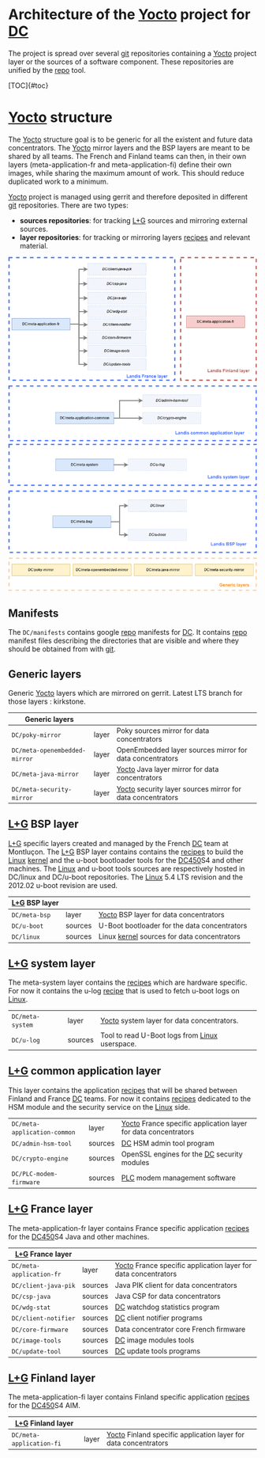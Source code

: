 # Architecture of the [Yocto] project for [DC]

The project is spread over several [git] repositories containing a [Yocto] project layer or the sources of a software component.
These repositories are unified by the [repo] tool.

[TOC]{#toc}

# [Yocto] structure
The [Yocto] structure goal is to be generic for all the existent and future data concentrators.
The [Yocto] mirror layers and the BSP layers are meant to be shared by all teams.
The French and Finland teams can then, in their own layers (meta-application-fr and meta-application-fi) define their own images, while sharing the maximum amount of work.
This should reduce duplicated work to a minimum.

[Yocto] project is managed using gerrit and therefore deposited in different [git] repositories.
There are two types:
* **sources repositories**: for tracking [L+G] sources and mirroring external sources.
* **layer repositories**: for tracking or mirroring layers [recipes] and relevant material.

![](/images/YoctoStructure.png)

## Manifests
The `DC/manifests` contains google [repo] manifests for [DC].
It contains [repo] manifest files describing the directories that are visible and where they should be obtained from with [git].

## Generic layers
Generic [Yocto] layers which are mirrored on gerrit.
Latest LTS branch for those layers : kirkstone.

| Generic layers               |         |                                                                   |
|------------------------------|---------|-------------------------------------------------------------------|
| `DC/poky-mirror`             | layer   |Poky sources mirror for data concentrators                         |
| `DC/meta-openembedded-mirror`| layer   | OpenEmbedded layer sources mirror for data concentrators          |
| `DC/meta-java-mirror`        | layer   | [Yocto] Java layer mirror for data concentrators                  |
| `DC/meta-security-mirror`    | layer   | [Yocto] security layer sources mirror for data concentrators      |

## [L+G] BSP layer
[L+G] specific layers created and managed by the French [DC] team at Montluçon.
The [L+G] BSP layer contains contains the [recipes] to build the [Linux] [kernel] and the u-boot bootloader tools for the [DC450]S4 and other machines.
The [Linux] and u-boot tools sources are respectively hosted in DC/linux and DC/u-boot repositories.
The [Linux] 5.4 LTS revision and the 2012.02 u-boot revision are used.

| [L+G] BSP layer              |         |                                                                   |
|------------------------------|---------|-------------------------------------------------------------------|
| `DC/meta-bsp`                | layer   | [Yocto] BSP layer for data concentrators                          |
| `DC/u-boot`                  | sources | U-Boot bootloader for the data concentrators                      |
| `DC/linux`                   | sources | Linux [kernel] sources for data concentrators                     |

## [L+G] system layer
The meta-system layer contains the [recipes] which are hardware specific.
For now it contains the u-log [recipe] that is used to fetch u-boot logs on [Linux].

|                              |         |                                                                   |
|------------------------------|---------|-------------------------------------------------------------------|
| `DC/meta-system`             | layer   | [Yocto] system layer for data concentrators.                      |
| `DC/u-log`                   | sources | Tool to read U-Boot logs from [Linux] userspace.                  |

## [L+G] common application layer
This layer contains the application [recipes] that will be shared between Finland and France [DC] teams.
For now it contains [recipes] dedicated to the HSM module and the security service on the [Linux] side.

|                              |         |                                                                   |
|------------------------------|---------|-------------------------------------------------------------------|
| `DC/meta-application-common` | layer   | [Yocto] France specific application layer for data concentrators  |
| `DC/admin-hsm-tool`          | sources | [DC] HSM admin tool program                                       |
| `DC/crypto-engine`           | sources | OpenSSL engines for the [DC] security modules                     |
| `DC/PLC-modem-firmware`      | sources | [PLC] modem management software                                   |

## [L+G] France layer
The meta-application-fr layer contains France specific application [recipes] for the [DC450]S4 Java and other machines.

| [L+G] France layer           |         |                                                                   |
|------------------------------|---------|-------------------------------------------------------------------|
| `DC/meta-application-fr`     | layer   | [Yocto] France specific application layer for data concentrators  |
| `DC/client-java-pik`         | sources | Java PIK client for data concentrators                            |
| `DC/csp-java`                | sources | Java CSP for data concentrators                                   |
| `DC/wdg-stat`                | sources | [DC] watchdog statistics program                                  |
| `DC/client-notifier`         | sources | [DC] client notifier programs                                     |
| `DC/core-firmware`           | sources | Data concentrator core French firmware                            |
| `DC/image-tools`             | sources | [DC] image modules tools                                          |
| `DC/update-tool`             | sources | [DC] update tools programs                                        |

## [L+G] Finland layer
The meta-application-fi layer contains Finland specific application [recipes] for the [DC450]S4 AIM.

| [L+G] Finland layer          |         |                                                                   |
|------------------------------|---------|-------------------------------------------------------------------|
| `DC/meta-application-fi`     | layer   | [Yocto] Finland specific application layer for data concentrators |


[DC]: /glossary.md#dc
[DC450]: /glossary.md#dc450
[git]: /glossary.md#git
[kernel]: /glossary.md#kernel
[L+G]: /glossary.md#lg
[Linux]: /glossary.md#linux
[PLC]: /glossary.md#plc
[recipe]: /glossary.md#recipe
[recipes]: /glossary.md#recipe
[repo]: /glossary.md#repo
[Yocto]: /glossary.md#yocto